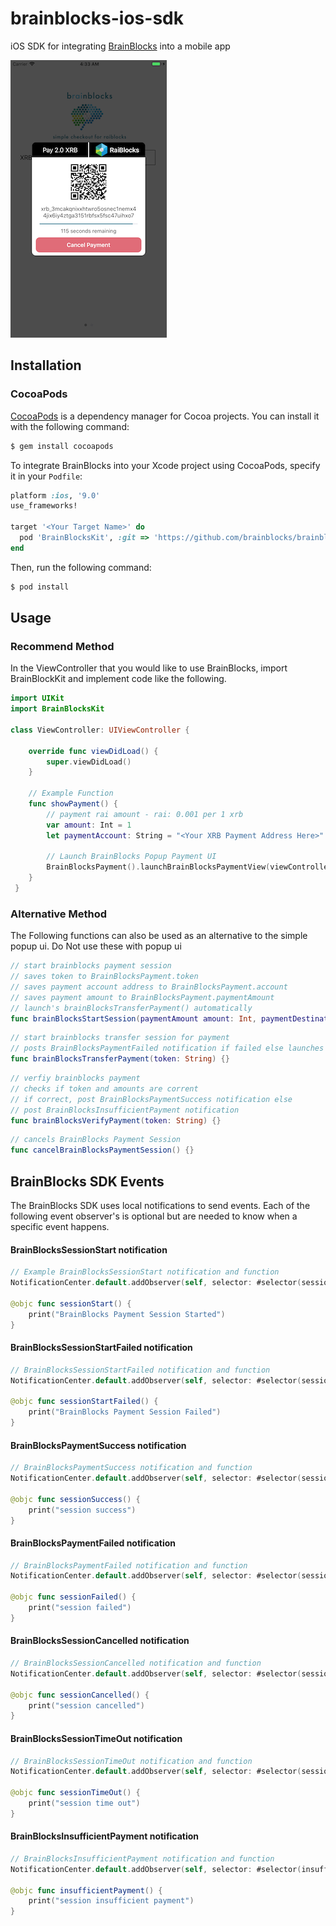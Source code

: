 # brainblocks-ios-sdk
iOS SDK for integrating [BrainBlocks](http://BrainBlocks.io) into a mobile app

![demo](./img/demo.png)


## Installation

### CocoaPods

[CocoaPods](http://cocoapods.org) is a dependency manager for Cocoa projects. You can install it with the following command:

```bash
$ gem install cocoapods
```

To integrate BrainBlocks into your Xcode project using CocoaPods, specify it in your `Podfile`:

```ruby
platform :ios, '9.0'
use_frameworks!

target '<Your Target Name>' do
  pod 'BrainBlocksKit', :git => 'https://github.com/brainblocks/brainblocks-ios-sdk.git', :tag => 'v0.0.1'
end
```

Then, run the following command:

```bash
$ pod install
```

## Usage

### Recommend Method
In the ViewController that you would like to use BrainBlocks, import BrainBlockKit and implement code like the following.

```swift
import UIKit
import BrainBlocksKit

class ViewController: UIViewController {

    override func viewDidLoad() {
        super.viewDidLoad()
    }
    
    // Example Function
    func showPayment() {
        // payment rai amount - rai: 0.001 per 1 xrb
        var amount: Int = 1 
        let paymentAccount: String = "<Your XRB Payment Address Here>"
        
        // Launch BrainBlocks Popup Payment UI
        BrainBlocksPayment().launchBrainBlocksPaymentView(viewController: self, paymentAmount: amount, paymentDestination: paymentAccount)
    }
 }
 ```
 
### Alternative Method

The Following functions can also be used as an alternative to the simple popup ui. Do Not use these with popup ui

```swift
// start brainblocks payment session
// saves token to BrainBlocksPayment.token
// saves payment account address to BrainBlocksPayment.account
// saves payment amount to BrainBlocksPayment.paymentAmount
// launch's brainBlocksTransferPayment() automatically 
func brainBlocksStartSession(paymentAmount amount: Int, paymentDestination destination: String)
```

```swift
// start brainblocks transfer session for payment
// posts BrainBlocksPaymentFailed notification if failed else launches brainBlocksVerifyPayment()
func brainBlocksTransferPayment(token: String) {}
```

```swift
// verfiy brainblocks payment
// checks if token and amounts are corrent
// if correct, post BrainBlocksPaymentSuccess notification else
// post BrainBlocksInsufficientPayment notification
func brainBlocksVerifyPayment(token: String) {}
```

```swift
// cancels BrainBlocks Payment Session
func cancelBrainBlocksPaymentSession() {}
```
 
## BrainBlocks SDK Events

The BrainBlocks SDK uses local notifications to send events. Each of the following event observer's is optional but are needed to know when a specific event happens.

#### BrainBlocksSessionStart notification
```swift
// Example BrainBlocksSessionStart notification and function
NotificationCenter.default.addObserver(self, selector: #selector(sessionStart), name: NSNotification.Name(rawValue: "BrainBlocksSessionStart"), object: nil) 

@objc func sessionStart() {
    print("BrainBlocks Payment Session Started")
}
```

#### BrainBlocksSessionStartFailed notification
```swift
// BrainBlocksSessionStartFailed notification and function
NotificationCenter.default.addObserver(self, selector: #selector(sessionStartFailed), name: NSNotification.Name(rawValue: "BrainBlocksSessionStartFailed"), object: nil) 

@objc func sessionStartFailed() {
    print("BrainBlocks Payment Session Failed")
}
```

#### BrainBlocksPaymentSuccess notification
```swift
// BrainBlocksPaymentSuccess notification and function
NotificationCenter.default.addObserver(self, selector: #selector(sessionSuccess), name: NSNotification.Name(rawValue: "BrainBlocksPaymentSuccess"), object: nil) 

@objc func sessionSuccess() {
    print("session success")
}
```

#### BrainBlocksPaymentFailed notification
```swift
// BrainBlocksPaymentFailed notification and function
NotificationCenter.default.addObserver(self, selector: #selector(sessionFailed), name: NSNotification.Name(rawValue: "BrainBlocksPaymentFailed"), object: nil) 

@objc func sessionFailed() {
    print("session failed")
}
```

#### BrainBlocksSessionCancelled notification
```swift
// BrainBlocksSessionCancelled notification and function
NotificationCenter.default.addObserver(self, selector: #selector(sessionCancelled), name: NSNotification.Name(rawValue: "BrainBlocksSessionCancelled"), object: nil) 

@objc func sessionCancelled() {
    print("session cancelled")
}
```

#### BrainBlocksSessionTimeOut notification
```swift
// BrainBlocksSessionTimeOut notification and function
NotificationCenter.default.addObserver(self, selector: #selector(sessionTimeOut), name: NSNotification.Name(rawValue: "BrainBlocksSessionTimeOut"), object: nil) 

@objc func sessionTimeOut() {
    print("session time out")
}
```

#### BrainBlocksInsufficientPayment notification
```swift
// BrainBlocksInsufficientPayment notification and function
NotificationCenter.default.addObserver(self, selector: #selector(insufficientPayment), name: NSNotification.Name(rawValue: "BrainBlocksInsufficientPayment"), object: nil)

@objc func insufficientPayment() {
    print("session insufficient payment")
}
```
